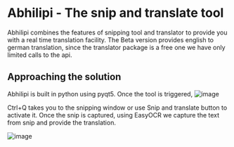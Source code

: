 # Abhilipi - The snip and translate tool
Abhilipi combines the features of snipping tool and translator to provide you with a real time translation facility. The Beta version provides english to german translation, since the translator package is a free one we have only limited calls to the api.

## Approaching the solution
Abhilipi is built in python using pyqt5. Once the tool is triggered,
![image](https://user-images.githubusercontent.com/59434691/133245793-cf073fa9-b40a-443a-81ed-55deb69d141a.png)

Ctrl+Q takes you to the snipping window or use Snip and translate button to activate it.
Once the snip is captured, using EasyOCR we capture the text from snip and provide the translation.

![image](https://user-images.githubusercontent.com/59434691/133246373-1fc0e185-2132-4f89-9066-1b3b524cde85.png)



